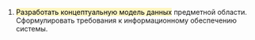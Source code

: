 1. <mark style="background: #FFF3A3A6;">Разработать концептуальную модель данных</mark> предметной области. Сформулировать требования к информационному обеспечению системы.


